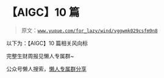 # 【AIGC】10 篇

> 原文：[`www.yuque.com/for_lazy/wind/vggwmk029csfm9n8`](https://www.yuque.com/for_lazy/wind/vggwmk029csfm9n8)

以下为：【AIGC】10 篇相关风向标

完整生财周报见懒人专属群~

公众号懒人搜索，[懒人专属群分享](https://lazybook.fun/#/blog/group)